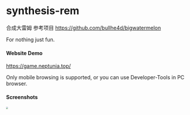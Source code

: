 # synthesis-rem
合成大雷姆 参考项目 https://github.com/bullhe4d/bigwatermelon

For nothing just fun.

#### Website Demo

https://game.neptunia.top/

Only mobile browsing is supported, or you can use Developer-Tools in PC browser.

#### Screenshots

<img src="https://gitee.com/waldenth/blogimage/raw/master/img/2B3CFE9C5E6ABDACDBCF2EC74BE3BB62.jpg" style="zoom:33%;" />